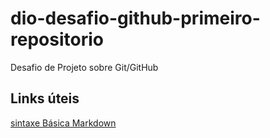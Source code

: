 # dio-desafio-github-primeiro-repositorio
Desafio de Projeto sobre Git/GitHub


## Links úteis
[sintaxe Básica Markdown](https://www.markdownguide.org/basic-syntax/)
